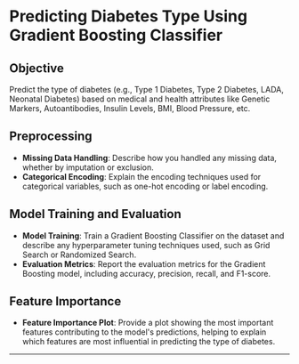 
# Predicting Diabetes Type Using Gradient Boosting Classifier

## Objective 
Predict the type of diabetes (e.g., Type 1 Diabetes, Type 2 Diabetes, LADA, Neonatal Diabetes) based on medical and health attributes like Genetic Markers, Autoantibodies, Insulin Levels, BMI, Blood Pressure, etc.

## Preprocessing 
- **Missing Data Handling**: Describe how you handled any missing data, whether by imputation or exclusion.
- **Categorical Encoding**: Explain the encoding techniques used for categorical variables, such as one-hot encoding or label encoding.

## Model Training and Evaluation 
- **Model Training**: Train a Gradient Boosting Classifier on the dataset and describe any hyperparameter tuning techniques used, such as Grid Search or Randomized Search.
- **Evaluation Metrics**: Report the evaluation metrics for the Gradient Boosting model, including accuracy, precision, recall, and F1-score.

## Feature Importance 
- **Feature Importance Plot**: Provide a plot showing the most important features contributing to the model's predictions, helping to explain which features are most influential in predicting the type of diabetes.

---
